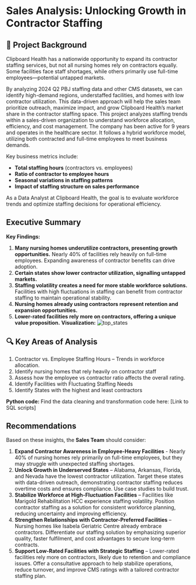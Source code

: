 # Sales Analysis: Unlocking Growth in Contractor Staffing

## 📌 Project Background
Clipboard Health has a nationwide opportunity to expand its contractor staffing services, but not all nursing homes rely on contractors equally. Some facilities face staff shortages, while others primarily use full-time employees—potential untapped markets.

By analyzing 2024 Q2 PBJ staffing data and other CMS datasets, we can identify high-demand regions, understaffed facilities, and homes with low contractor utilization. This data-driven approach will help the sales team prioritize outreach, maximize impact, and grow Clipboard Health’s market share in the contractor staffing space.
This project analyzes staffing trends within a sales-driven organization to understand workforce allocation, efficiency, and cost management. The company has been active for 9 years and operates in the healthcare sector. It follows a hybrid workforce model, utilizing both contracted and full-time employees to meet business demands.

Key business metrics include:
- **Total staffing hours** (contractors vs. employees)
- **Ratio of contractor to employee hours**
- **Seasonal variations in staffing patterns**
- **Impact of staffing structure on sales performance**

As a Data Analyst at Clipboard Health, the goal is to evaluate workforce trends and optimize staffing decisions for operational efficiency.

## Executive Summary
**Key Findings:**
1. **Many nursing homes underutilize contractors, presenting growth opportunities.** Nearly 40% of facilities rely heavily on full-time employees. Expanding awareness of contractor benefits can drive adoption.
2. **Certain states show lower contractor utilization, signalling untapped markets.**
3. **Staffing volatility creates a need for more stable workforce solutions.** Facilities with high fluctuations in staffing can benefit from contractor staffing to maintain operational stability.
4. **Nursing homes already using contractors represent retention and expansion opportunities.** 
5. **Lower-rated facilities rely more on contractors, offering a unique value proposition.** 
 **Visualization:**
![top_states](https://github.com/user-attachments/assets/c0f0e2ea-8356-4574-b7fe-781a476c4fcd)


## 🔍 Key Areas of Analysis
1. Contractor vs. Employee Staffing Hours – Trends in workforce allocation.
2. Identify nursing homes that rely heavily on contractor staff
3. Assess how the employee vs contractor ratio affects the overall rating.
4. Identify Facilities with Fluctuating Staffing Needs
5. Identify States with the highest and least contractors

 **Python code:** Find the data cleaning and transformation code here: [Link to SQL scripts]

##  Recommendations
Based on these insights, the **Sales Team** should consider:

1. **Expand Contractor Awareness in Employee-Heavy Facilities** - Nearly 40% of nursing homes rely primarily on full-time employees, but they may struggle with unexpected staffing shortages.
2.  **Unlock Growth in Underserved States** – Alabama, Arkansas, Florida, and Nevada have the lowest contractor utilization. Target these states with data-driven outreach, demonstrating contractor staffing reduces overtime costs and ensures compliance. Use case studies to build trust.
3. **Stabilize Workforce at High-Fluctuation Facilities** – Facilities like Marigold Rehabilitation HCC experience staffing volatility. Position contractor staffing as a solution for consistent workforce planning, reducing uncertainty and improving efficiency.
4. **Strengthen Relationships with Contractor-Preferred Facilities** – Nursing homes like Isabela Geriatric Centre already embrace contractors. Differentiate our staffing solution by emphasizing superior quality, faster fulfilment, and cost advantages to secure long-term contracts.
5. **Support Low-Rated Facilities with Strategic Staffing** – Lower-rated facilities rely more on contractors, likely due to retention and compliance issues. Offer a consultative approach to help stabilize operations, reduce turnover, and improve CMS ratings with a tailored contractor staffing plan.
